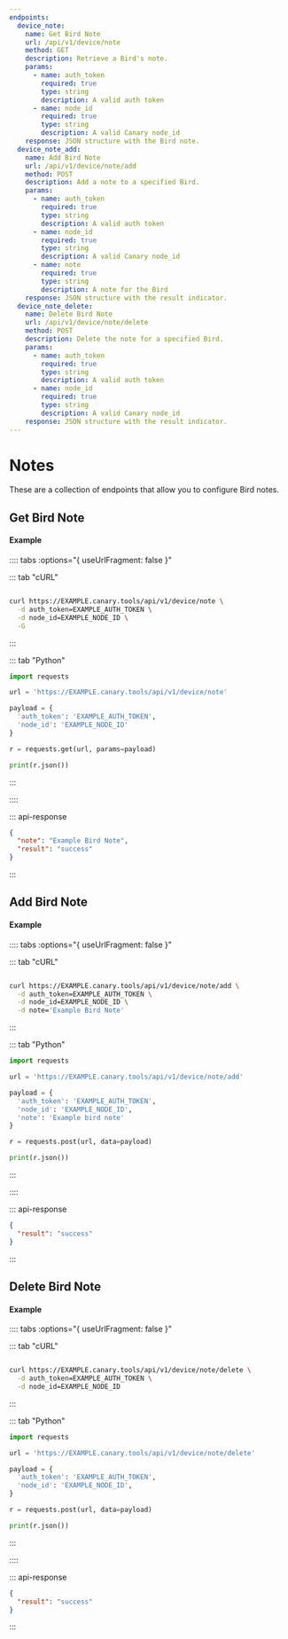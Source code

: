 ```yaml
---
endpoints:
  device_note:
    name: Get Bird Note
    url: /api/v1/device/note
    method: GET
    description: Retrieve a Bird's note.
    params:
      - name: auth_token
        required: true
        type: string
        description: A valid auth token
      - name: node_id
        required: true
        type: string
        description: A valid Canary node_id
    response: JSON structure with the Bird note.
  device_note_add:
    name: Add Bird Note
    url: /api/v1/device/note/add
    method: POST
    description: Add a note to a specified Bird.
    params:
      - name: auth_token
        required: true
        type: string
        description: A valid auth token
      - name: node_id
        required: true
        type: string
        description: A valid Canary node_id
      - name: note
        required: true
        type: string
        description: A note for the Bird
    response: JSON structure with the result indicator.
  device_note_delete:
    name: Delete Bird Note
    url: /api/v1/device/note/delete
    method: POST
    description: Delete the note for a specified Bird.
    params:
      - name: auth_token
        required: true
        type: string
        description: A valid auth token
      - name: node_id
        required: true
        type: string
        description: A valid Canary node_id
    response: JSON structure with the result indicator.
---
```


# Notes

These are a collection of endpoints that allow you to configure Bird notes.

<APIEndpoints :endpoints="$page.frontmatter.endpoints" :path="$page.regularPath"/>

## Get Bird Note

<APIDetails :endpoint="$page.frontmatter.endpoints.device_note"/>

#### Example

:::: tabs :options="{ useUrlFragment: false }"

::: tab "cURL"

``` bash

curl https://EXAMPLE.canary.tools/api/v1/device/note \
  -d auth_token=EXAMPLE_AUTH_TOKEN \
  -d node_id=EXAMPLE_NODE_ID \
  -G
```

:::


::: tab "Python"

``` python
import requests

url = 'https://EXAMPLE.canary.tools/api/v1/device/note'

payload = {
  'auth_token': 'EXAMPLE_AUTH_TOKEN',
  'node_id': 'EXAMPLE_NODE_ID'
}

r = requests.get(url, params=payload)

print(r.json())

```

:::

::::


::: api-response
```json
{
  "note": "Example Bird Note",
  "result": "success"
}
```
:::

## Add Bird Note

<APIDetails :endpoint="$page.frontmatter.endpoints.device_note_add"/>

#### Example

:::: tabs :options="{ useUrlFragment: false }"

::: tab "cURL"

``` bash

curl https://EXAMPLE.canary.tools/api/v1/device/note/add \
  -d auth_token=EXAMPLE_AUTH_TOKEN \
  -d node_id=EXAMPLE_NODE_ID \
  -d note='Example Bird Note'
```

:::


::: tab "Python"

``` python
import requests

url = 'https://EXAMPLE.canary.tools/api/v1/device/note/add'

payload = {
  'auth_token': 'EXAMPLE_AUTH_TOKEN',
  'node_id': 'EXAMPLE_NODE_ID',
  'note': 'Example bird note'
}

r = requests.post(url, data=payload)

print(r.json())

```

:::

::::


::: api-response
```json
{
  "result": "success"
}
```
:::

## Delete Bird Note

<APIDetails :endpoint="$page.frontmatter.endpoints.device_note_delete"/>

#### Example

:::: tabs :options="{ useUrlFragment: false }"

::: tab "cURL"

``` bash

curl https://EXAMPLE.canary.tools/api/v1/device/note/delete \
  -d auth_token=EXAMPLE_AUTH_TOKEN \
  -d node_id=EXAMPLE_NODE_ID
```

:::


::: tab "Python"

``` python
import requests

url = 'https://EXAMPLE.canary.tools/api/v1/device/note/delete'

payload = {
  'auth_token': 'EXAMPLE_AUTH_TOKEN',
  'node_id': 'EXAMPLE_NODE_ID',
}

r = requests.post(url, data=payload)

print(r.json())

```

:::

::::


::: api-response
```json
{
  "result": "success"
}
```
:::